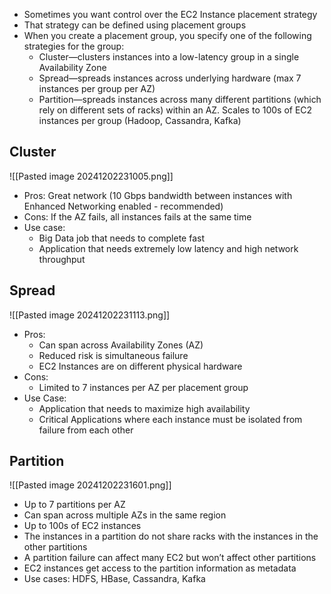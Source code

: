 
- Sometimes you want control over the EC2 Instance placement strategy
- That strategy can be defined using placement groups
- When you create a placement group, you specify one of the following strategies for the group:
	- Cluster—clusters instances into a low-latency group in a single Availability Zone
	- Spread—spreads instances across underlying hardware (max 7 instances per group per AZ)
	- Partition—spreads instances across many different partitions (which rely on different sets of racks) within an AZ. Scales to 100s of EC2 instances per group (Hadoop, Cassandra, Kafka)


## Cluster

![[Pasted image 20241202231005.png]]

- Pros: Great network (10 Gbps bandwidth between instances with Enhanced Networking enabled - recommended)
- Cons: If the AZ fails, all instances fails at the same time
- Use case:
	- Big Data job that needs to complete fast
	- Application that needs extremely low latency and high network throughput

## Spread

![[Pasted image 20241202231113.png]]

- Pros:
	- Can span across Availability Zones (AZ)
	- Reduced risk is simultaneous failure
	- EC2 Instances are on different physical hardware
- Cons:
	- Limited to 7 instances per AZ per placement group
- Use Case:
	- Application that needs to maximize high availability
	- Critical Applications where each instance must be isolated from failure from each other

## Partition

![[Pasted image 20241202231601.png]]

- Up to 7 partitions per AZ
- Can span across multiple AZs in the same region
- Up to 100s of EC2 instances
- The instances in a partition do not share racks with the instances in the other partitions
- A partition failure can affect many EC2 but won’t affect other partitions
- EC2 instances get access to the partition information as metadata
- Use cases: HDFS, HBase, Cassandra, Kafka